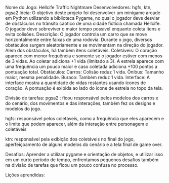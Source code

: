 Nome do Jogo: Hellcife Traffic Nightmare
Desenvolvedores: hgfs, ktn, pgsa2
Ideia: O objetivo deste projeto foi desenvolver um minigame arcade em Python utilizando a biblioteca Pygame, no qual o jogador deve desviar de obstáculos no trânsito caótico de uma cidade fictícia chamada Hellcife. O jogador deve sobreviver o maior tempo possível enquanto coleta itens e evita colisões.
Descrição: O jogador controla um carro que se move horizontalmente entre faixas de uma rodovia. Durante o jogo, diversos obstáculos surgem aleatoriamente e se movimentam na direção do jogador. Além dos obstáculos, há também itens coletáveis.
Coletáveis: O coração aparece com menor frequência e somente se o jogador estiver com menos de 3 vidas. Ao coletar adiciona +1 vida (limitado a 3). A estrela aparece com uma frequência um pouco maior e caso coletada adiciona +100 pontos a pontuação total.
Obstáculos: Carros: Colisão reduz 1 vida. Ônibus: Tamanho maior, mesma penalidade. Buraco: Também reduz 1 vida.
Interface: A interface mostra a quantidade de vidas restantes usando ícones de coração. A pontuação é exibida ao lado do ícone de estrela no topo da tela.

Divisão de tarefas: pgsa2 : ficou responsável pelos modelos dos carros e do cenário, dos movimentos e das interações, também fez os designs e modelos do jogo.

hgfs: responsável pelos coletáveis, como a frequência que eles aparecem e o limite que podem aparecer, além da interação entre personagem e coletáveis

ktn: responsável pela exibição dos coletáveis no final do jogo, aperfeiçoamento de alguns modelos do cenário e a tela final de game over.

Desafios: Aprender a utilizar pygame e orientação de objetos, e utilizar isso em um curto período de tempo, enfrentamos pequenos desafios também na divisão de tarefas que ficou um pouco confusa no processo. 

Lições aprendidas: 

 
